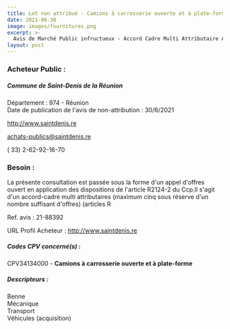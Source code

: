```yaml
---
title: Lot non attribué - Camions à carrosserie ouverte et à plate-forme
date: 2021-06-30
image: images/fournitures.png
excerpt: >-
  Avis de Marché Public infructueux - Accord Cadre Multi Attributaire A Marches Subsequents Pour L'Acquisition De Vehicules
layout: post
---
```


### Acheteur Public :
##### Commune de Saint-Denis de la Réunion
Département : 974 - Réunion<br/>
Date de publication de l'avis de non-attribution : 30/6/2021


http://www.saintdenis.re

achats-publics@saintdenis.re

( 33) 2-62-92-16-70
### Besoin :

La présente consultation est passée sous la forme d'un appel d'offres ouvert en application des dispositions de l'article R2124-2 du Ccp.Il s'agit d'un accord-cadre multi attributaires (maximum cinq sous réserve d'un nombre suffisant d'offres) (articles R

Ref. avis : 21-88392

URL Profil Acheteur : http://www.saintdenis.re

##### Codes CPV concerné(s) :
CPV34134000 - **Camions à carrosserie ouverte et à plate-forme** <br/>

##### Descripteurs :
Benne <br/>
Mécanique <br/>
Transport <br/>
Véhicules (acquisition) <br/>
